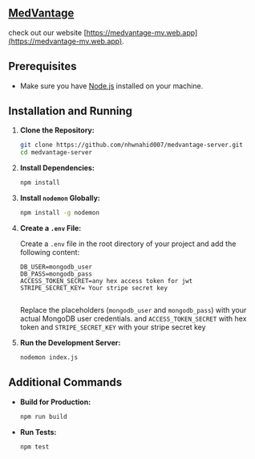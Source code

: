  ## [MedVantage](https://medvantage-mv.web.app)

  check out our website [https://medvantage-mv.web.app](https://medvantage-mv.web.app).


## Prerequisites

- Make sure you have [Node.js](https://nodejs.org/) installed on your machine.

## Installation and Running

1. **Clone the Repository:**
    ```bash
    git clone https://github.com/nhwnahid007/medvantage-server.git
    cd medvantage-server
    ```

2. **Install Dependencies:**
    ```bash
    npm install
    ```

3. **Install `nodemon` Globally:**
    ```bash
    npm install -g nodemon
    ```

4. **Create a `.env` File:**

    Create a `.env` file in the root directory of your project and add the following content:

    ```plaintext
    DB_USER=mongodb_user
    DB_PASS=mongodb_pass
    ACCESS_TOKEN_SECRET=any hex access token for jwt
    STRIPE_SECRET_KEY= Your stripe secret key
     
    
    ```

    Replace the placeholders (`mongodb_user` and `mongodb_pass`) with your actual MongoDB user credentials. and `ACCESS_TOKEN_SECRET` with hex token and `STRIPE_SECRET_KEY` with your stripe secret key

5. **Run the Development Server:**
    ```bash
    nodemon index.js
    ```

## Additional Commands

- **Build for Production:**
    ```bash
    npm run build
    ```

- **Run Tests:**
    ```bash
    npm test
    ```
